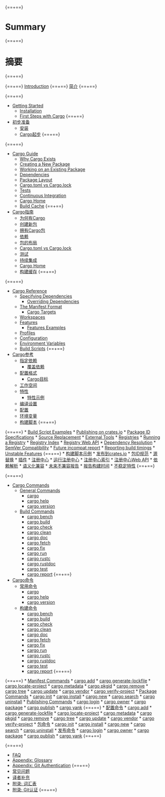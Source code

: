 {==+==}
# Summary
{==+==}
# 摘要
{==+==}


{==+==}
[Introduction](index.md)
{==+==}
[简介](index.md)
{==+==}


{==+==}
* [Getting Started](getting-started/index.md)
    * [Installation](getting-started/installation.md)
    * [First Steps with Cargo](getting-started/first-steps.md)
{==+==}
* [初步准备](getting-started/index.md)
    * [安装](getting-started/installation.md)
    * [Cargo起步](getting-started/first-steps.md)
{==+==}


{==+==}
* [Cargo Guide](guide/index.md)
    * [Why Cargo Exists](guide/why-cargo-exists.md)
    * [Creating a New Package](guide/creating-a-new-project.md)
    * [Working on an Existing Package](guide/working-on-an-existing-project.md)
    * [Dependencies](guide/dependencies.md)
    * [Package Layout](guide/project-layout.md)
    * [Cargo.toml vs Cargo.lock](guide/cargo-toml-vs-cargo-lock.md)
    * [Tests](guide/tests.md)
    * [Continuous Integration](guide/continuous-integration.md)
    * [Cargo Home](guide/cargo-home.md)
    * [Build Cache](guide/build-cache.md)
{==+==}
* [Cargo指南](guide/index.md)
    * [为何有Cargo](guide/why-cargo-exists.md)
    * [创建新包](guide/creating-a-new-project.md)
    * [拥有Cargo包](guide/working-on-an-existing-project.md)
    * [依赖](guide/dependencies.md)
    * [包的布局](guide/project-layout.md)
    * [Cargo.toml vs Cargo.lock](guide/cargo-toml-vs-cargo-lock.md)
    * [测试](guide/tests.md)
    * [持续集成](guide/continuous-integration.md)
    * [Cargo Home](guide/cargo-home.md)
    * [构建缓存](guide/build-cache.md)
{==+==}


{==+==}
* [Cargo Reference](reference/index.md)
    * [Specifying Dependencies](reference/specifying-dependencies.md)
        * [Overriding Dependencies](reference/overriding-dependencies.md)
    * [The Manifest Format](reference/manifest.md)
        * [Cargo Targets](reference/cargo-targets.md)
    * [Workspaces](reference/workspaces.md)
    * [Features](reference/features.md)
        * [Features Examples](reference/features-examples.md)
    * [Profiles](reference/profiles.md)
    * [Configuration](reference/config.md)
    * [Environment Variables](reference/environment-variables.md)
    * [Build Scripts](reference/build-scripts.md)
{==+==}
* [Cargo参考](reference/index.md)
    * [指定依赖](reference/specifying-dependencies.md)
        * [覆盖依赖](reference/overriding-dependencies.md)
    * [配置格式](reference/manifest.md)
        * [Cargo目标](reference/cargo-targets.md)
    * [工作空间](reference/workspaces.md)
    * [特性](reference/features.md)
        * [特性示例](reference/features-examples.md)
    * [编译设置](reference/profiles.md)
    * [配置](reference/config.md)
    * [环境变量](reference/environment-variables.md)
    * [构建脚本](reference/build-scripts.md)
{==+==}


{==+==}
        * [Build Script Examples](reference/build-script-examples.md)
    * [Publishing on crates.io](reference/publishing.md)
    * [Package ID Specifications](reference/pkgid-spec.md)
    * [Source Replacement](reference/source-replacement.md)
    * [External Tools](reference/external-tools.md)
    * [Registries](reference/registries.md)
        * [Running a Registry](reference/running-a-registry.md)
            * [Registry Index](reference/registry-index.md)
            * [Registry Web API](reference/registry-web-api.md)
    * [Dependency Resolution](reference/resolver.md)
    * [SemVer Compatibility](reference/semver.md)
    * [Future incompat report](reference/future-incompat-report.md)
    * [Reporting build timings](reference/timings.md)
    * [Unstable Features](reference/unstable.md)
{==+==}
        * [构建脚本示例](reference/build-script-examples.md)
    * [发布到crates.io](reference/publishing.md)
    * [包ID规范](reference/pkgid-spec.md)
    * [源替换](reference/source-replacement.md)
    * [插件](reference/external-tools.md)
    * [注册中心](reference/registries.md)
        * [运行注册中心](reference/running-a-registry.md)
            * [注册中心索引](reference/registry-index.md)
            * [注册中心Web API](reference/registry-web-api.md)
    * [依赖解析](reference/resolver.md)
    * [语义化兼容](reference/semver.md)
    * [未来不兼容报告](reference/future-incompat-report.md)
    * [报告构建时间](reference/timings.md)
    * [不稳定特性](reference/unstable.md)
{==+==}


{==+==}
* [Cargo Commands](commands/index.md)
    * [General Commands](commands/general-commands.md)
        * [cargo](commands/cargo.md)
        * [cargo help](commands/cargo-help.md)
        * [cargo version](commands/cargo-version.md)
    * [Build Commands](commands/build-commands.md)
        * [cargo bench](commands/cargo-bench.md)
        * [cargo build](commands/cargo-build.md)
        * [cargo check](commands/cargo-check.md)
        * [cargo clean](commands/cargo-clean.md)
        * [cargo doc](commands/cargo-doc.md)
        * [cargo fetch](commands/cargo-fetch.md)
        * [cargo fix](commands/cargo-fix.md)
        * [cargo run](commands/cargo-run.md)
        * [cargo rustc](commands/cargo-rustc.md)
        * [cargo rustdoc](commands/cargo-rustdoc.md)
        * [cargo test](commands/cargo-test.md)
        * [cargo report](commands/cargo-report.md)
{==+==}
* [Cargo命令](commands/index.md)
    * [常用命令](commands/general-commands.md)
        * [cargo](commands/cargo.md)
        * [cargo help](commands/cargo-help.md)
        * [cargo version](commands/cargo-version.md)
    * [构建命令](commands/build-commands.md)
        * [cargo bench](commands/cargo-bench.md)
        * [cargo build](commands/cargo-build.md)
        * [cargo check](commands/cargo-check.md)
        * [cargo clean](commands/cargo-clean.md)
        * [cargo doc](commands/cargo-doc.md)
        * [cargo fetch](commands/cargo-fetch.md)
        * [cargo fix](commands/cargo-fix.md)
        * [cargo run](commands/cargo-run.md)
        * [cargo rustc](commands/cargo-rustc.md)
        * [cargo rustdoc](commands/cargo-rustdoc.md)
        * [cargo test](commands/cargo-test.md)
        * [cargo report](commands/cargo-report.md)
{==+==}


{==+==}
    * [Manifest Commands](commands/manifest-commands.md)
        * [cargo add](commands/cargo-add.md)
        * [cargo generate-lockfile](commands/cargo-generate-lockfile.md)
        * [cargo locate-project](commands/cargo-locate-project.md)
        * [cargo metadata](commands/cargo-metadata.md)
        * [cargo pkgid](commands/cargo-pkgid.md)
        * [cargo remove](commands/cargo-remove.md)
        * [cargo tree](commands/cargo-tree.md)
        * [cargo update](commands/cargo-update.md)
        * [cargo vendor](commands/cargo-vendor.md)
        * [cargo verify-project](commands/cargo-verify-project.md)
    * [Package Commands](commands/package-commands.md)
        * [cargo init](commands/cargo-init.md)
        * [cargo install](commands/cargo-install.md)
        * [cargo new](commands/cargo-new.md)
        * [cargo search](commands/cargo-search.md)
        * [cargo uninstall](commands/cargo-uninstall.md)
    * [Publishing Commands](commands/publishing-commands.md)
        * [cargo login](commands/cargo-login.md)
        * [cargo owner](commands/cargo-owner.md)
        * [cargo package](commands/cargo-package.md)
        * [cargo publish](commands/cargo-publish.md)
        * [cargo yank](commands/cargo-yank.md)
{==+==}
    * [配置命令](commands/manifest-commands.md)
        * [cargo add](commands/cargo-add.md)
        * [cargo generate-lockfile](commands/cargo-generate-lockfile.md)
        * [cargo locate-project](commands/cargo-locate-project.md)
        * [cargo metadata](commands/cargo-metadata.md)
        * [cargo pkgid](commands/cargo-pkgid.md)
        * [cargo remove](commands/cargo-remove.md)
        * [cargo tree](commands/cargo-tree.md)
        * [cargo update](commands/cargo-update.md)
        * [cargo vendor](commands/cargo-vendor.md)
        * [cargo verify-project](commands/cargo-verify-project.md)
    * [包命令](commands/package-commands.md)
        * [cargo init](commands/cargo-init.md)
        * [cargo install](commands/cargo-install.md)
        * [cargo new](commands/cargo-new.md)
        * [cargo search](commands/cargo-search.md)
        * [cargo uninstall](commands/cargo-uninstall.md)
    * [发布命令](commands/publishing-commands.md)
        * [cargo login](commands/cargo-login.md)
        * [cargo owner](commands/cargo-owner.md)
        * [cargo package](commands/cargo-package.md)
        * [cargo publish](commands/cargo-publish.md)
        * [cargo yank](commands/cargo-yank.md)
{==+==}


{==+==}
* [FAQ](faq.md)
* [Appendix: Glossary](appendix/glossary.md)
* [Appendix: Git Authentication](appendix/git-authentication.md)
{==+==}
* [常见问题](faq.md)
* [译者补充](supplement.md)
* [附录: 词汇表](appendix/glossary.md)
* [附录: Git认证](appendix/git-authentication.md)
{==+==}